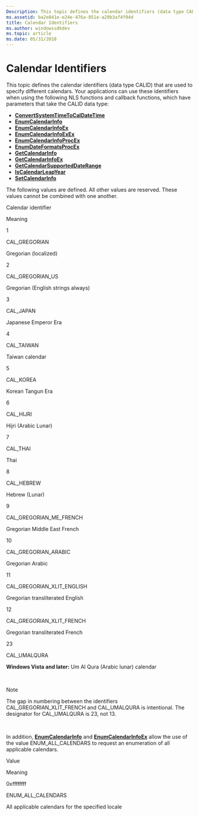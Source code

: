 ```yaml
---
Description: This topic defines the calendar identifiers (data type CALID) that are used to specify different calendars.
ms.assetid: ba2e841e-e24e-476a-851e-a29b3af4f04d
title: Calendar Identifiers
ms.author: windowssdkdev
ms.topic: article
ms.date: 05/31/2018
---
```


# Calendar Identifiers

This topic defines the calendar identifiers (data type CALID) that are used to specify different calendars. Your applications can use these identifiers when using the following NLS functions and callback functions, which have parameters that take the CALID data type:

-   [**ConvertSystemTimeToCalDateTime**](convertsystemtimetocaldatetime.md)
-   [**EnumCalendarInfo**](/windows/desktop/api/Winnls/nf-winnls-enumcalendarinfoa)
-   [**EnumCalendarInfoEx**](/windows/desktop/api/Winnls/nf-winnls-enumcalendarinfoexa)
-   [**EnumCalendarInfoExEx**](/windows/desktop/api/Winnls/nf-winnls-enumcalendarinfoexex)
-   [**EnumCalendarInfoProcEx**](https://msdn.microsoft.com/library/Dd317807(v=VS.85).aspx)
-   [**EnumDateFormatsProcEx**](https://msdn.microsoft.com/library/Dd317814(v=VS.85).aspx)
-   [**GetCalendarInfo**](/windows/desktop/api/Winnls/nf-winnls-getcalendarinfoa)
-   [**GetCalendarInfoEx**](/windows/desktop/api/Winnls/nf-winnls-getcalendarinfoex)
-   [**GetCalendarSupportedDateRange**](getcalendarsupporteddaterange.md)
-   [**IsCalendarLeapYear**](iscalendarleapyear.md)
-   [**SetCalendarInfo**](/windows/desktop/api/Winnls/nf-winnls-setcalendarinfoa)

The following values are defined. All other values are reserved. These values cannot be combined with one another.



Calendar identifier

Meaning

1

CAL\_GREGORIAN

Gregorian (localized)

2

CAL\_GREGORIAN\_US

Gregorian (English strings always)

3

CAL\_JAPAN

Japanese Emperor Era

4

CAL\_TAIWAN

Taiwan calendar

5

CAL\_KOREA

Korean Tangun Era

6

CAL\_HIJRI

Hijri (Arabic Lunar)

7

CAL\_THAI

Thai

8

CAL\_HEBREW

Hebrew (Lunar)

9

CAL\_GREGORIAN\_ME\_FRENCH

Gregorian Middle East French

10

CAL\_GREGORIAN\_ARABIC

Gregorian Arabic

11

CAL\_GREGORIAN\_XLIT\_ENGLISH

Gregorian transliterated English

12

CAL\_GREGORIAN\_XLIT\_FRENCH

Gregorian transliterated French

23

CAL\_UMALQURA

**Windows Vista and later:** Um Al Qura (Arabic lunar) calendar



 

> [!Note]  
> The gap in numbering between the identifiers CAL\_GREGORIAN\_XLIT\_FRENCH and CAL\_UMALQURA is intentional. The designator for CAL\_UMALQURA is 23, not 13.

 

In addition, [**EnumCalendarInfo**](/windows/desktop/api/Winnls/nf-winnls-enumcalendarinfoa) and [**EnumCalendarInfoEx**](/windows/desktop/api/Winnls/nf-winnls-enumcalendarinfoexa) allow the use of the value ENUM\_ALL\_CALENDARS to request an enumeration of all applicable calendars.

Value

Meaning

0xffffffff

ENUM\_ALL\_CALENDARS

All applicable calendars for the specified locale



 

 

 



